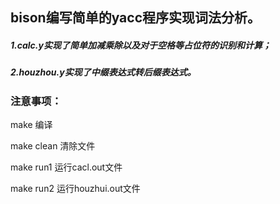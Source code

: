 ## bison编写简单的yacc程序实现词法分析。

##### 1.calc.y实现了简单加减乘除以及对于空格等占位符的识别和计算；

##### 2.houzhou.y实现了中缀表达式转后缀表达式。

### 注意事项：

make 编译

make clean 清除文件

make run1 运行cacl.out文件

make run2 运行houzhui.out文件
